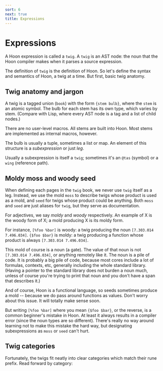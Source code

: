 ```yaml
---
sort: 6
next: true
title: Expressions
---
```


# Expressions

A Hoon expression is called a `twig`.  A `twig` is an AST node:
the noun that the Hoon compiler makes when it parses a source
expression.

The definition of `twig` is the definition of Hoon.  So let's
define the syntax and semantics of Hoon, a twig at a time.  But
first, basic twig anatomy.

## Twig anatomy and jargon

A twig is a tagged union (`book`) with the form `{stem bulb}`,
where the `stem` is an atomic symbol.  The bulb for each stem has
its own type, which varies by stem.  (Compare with Lisp, where
every AST node is a tag and a list of child nodes.)

There are no user-level macros.  All stems are built into Hoon.
Most stems are implemented as internal macros, however.

The bulb is usually a tuple, sometimes a list or map.  An element
of this structure is a *subexpression* or just *leg*.

Usually a subexpression is itself a `twig`; sometimes it's an
`@tas` (symbol) or a `wing` (reference path).

## Moldy moss and woody seed

When defining each pages in the `twig` book, we never use `twig`
itself as a leg.  Instead, we use the mold `moss` to describe
twigs whose product is used as a mold, and `seed` for twigs whose
product could be anything.  Both `moss` and `seed` are just
aliases for `twig`, but they serve as documentation.

For adjectives, we say *moldy* and *woody* respectively.  An
example of X is the woody form of X; a mold producing X is its
moldy form.

For instance, `[%foo %bar]` is woody: a twig producing the noun
`[7.303.014 7.496.034]`.  `{$foo $bar}` is moldy: a twig
producing a function whose product is always `[7.303.014
7.496.034]`.

This mold of course is a noun (a gate).  The value of that noun
is not `[7.303.014 7.496.034]`, or anything remotely like it.
The noun is a pile of code.  It is probably a big pile of code,
because most cores include a lot of formulas, contexts, etc,
generally including the whole standard library.  (Having a
pointer to the standard library does not burden a noun much,
unless of course you're trying to print that noun and you don't
have a span that describes it.)

And of course, Hoon is a functional language, so seeds sometimes
produce a mold -- because we do pass around functions as values.
Don't worry about this issue.  It will totally make sense soon.
 
But writing `[%foo %bar]` where you mean `{$foo $bar}`, or the
reverse, is a common beginner's mistake in Hoon.  At least it
always results in a compiler error (since the noun types are so
different).  There's really no way around learning not to make
this mistake the hard way, but designating subexpressions as
`moss` or `seed` can't hurt.

## Twig categories

Fortunately, the twigs fit neatly into clear categories which
match their rune prefix.  Read forward by category:

<div><list/></div>
